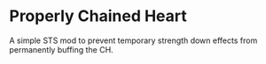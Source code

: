 # Properly Chained Heart
A simple STS mod to prevent temporary strength down effects from permanently buffing the CH.
